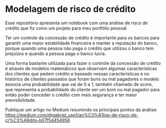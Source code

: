 # Modelagem de risco de crédito
Esse repositório apresenta um notebook com uma análise de risco de crédito que fiz como um projeto para meu portfólio pessoal

 Ter um controle da concessão de crédito é importante para os bancos para garantir uma maior estabilidade financeira e manter a reputação do banco, porque quando uma pessoa não paga o crédito que utilizou o banco tem prejuízos e quando a pessoa paga o banco lucra.

 Uma forma bastante utilizada para fazer o controle da concessão de crédito é através de modelos matemáticos que observam algumas características dos clientes que pedem crédito e baseado nessas características e no histórico de clientes passados que foram bons ou mal pagadores o modelo associa uma probabilidade que vai de 0 a 1, também chamado de score, que representa a probabilidade do cliente ser um bom ou mal pagador para então poder conceder o crédito com mais segurança e ter maior previsibilidade.

 Publiquei um artigo no Medium resumindo os principais pontos da análise:
 https://medium.com/@gabriel_usp1/an%C3%A1lise-de-risco-de-cr%C3%A9dito-b07f54454956
 
